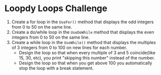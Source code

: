 # Loopdy Loops Challenge
1. Create a for loop in the ```UseFor()``` method that displays the odd integers from 0 to 50 on the same line.
2. Create a do/while loop in the ```UseDoWhile``` method that displays the even integers from 0 to 50 on the same line.
3. Create a while loop in the ```UseWhile()``` method that displays the multiples of 3 integers from 0 to 100 on new lines for each number. 
    -  Design the loop so that when every multiple of 3 and 5 coincide(like 15, 30, etc), you print "skipping this number" instead of the number.
    -  Design the loop so that when you get above 100 you automatically stop the loop with a break statement.